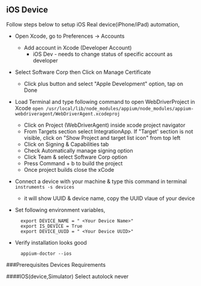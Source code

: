 ## iOS Device
Follow steps below to setup iOS Real device(iPhone/iPad) automation,

- Open Xcode, go to Preferences -> Accounts
  - Add account in Xcode (Developer Account)
    * iOS Dev - needs to change status of specific account as developer
- Select  Software Corp then Click on Manage Certificate
    * Click plus button and select "Apple Development" option, tap on Done
- Load Terminal and type following command to open WebDriverProject in Xcode
`open /usr/local/lib/node_modules/appium/node_modules/appium-webdriveragent/WebDriverAgent.xcodeproj`
    * Click on Project (WebDriverAgent) inside xcode project navigator
    * From Targets section select IntegrationApp. If "Target' section is not visible, click on "Show Project and target list icon" from top left
    * Click on Signing & Capabilities tab
    * Check Automatically manage signing option
    * Click Team & select  Software Corp option
    * Press Command + b  to build the project
    * Once project builds close the xCode
- Connect a device with your machine & type this command in terminal
`instruments -s devices`
    * it will show UUID & device name, copy the UUID vlaue of your device
- Set following environment variables,

        export DEVICE_NAME = " <Your Device Name>"
        export IS_DEVICE = True
        export DEVICE_UUID = " <Your Device UUID>"

- Verify installation looks good

        appium-doctor --ios

###Prerequisites Devices Requirements

####IOS(device,Simulator)
    Select autolock never
